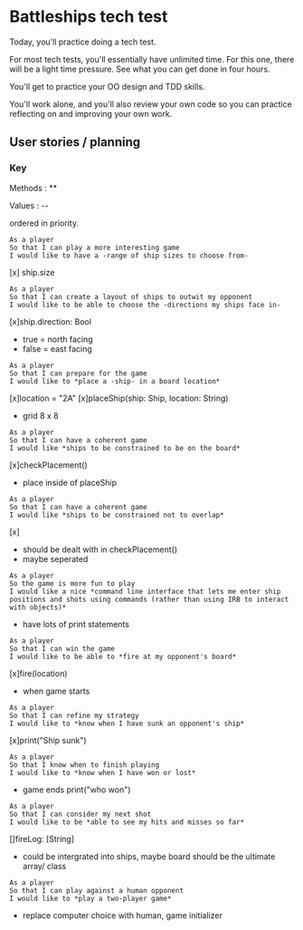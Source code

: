 # Battleships tech test

Today, you'll practice doing a tech test.

For most tech tests, you'll essentially have unlimited time.  For this one, there will be a light time pressure.  See what you can get done in four hours.

You'll get to practice your OO design and TDD skills.

You'll work alone, and you'll also review your own code so you can practice reflecting on and improving your own work.

## User stories / planning
### Key
Methods : **

Values : --

ordered in priority.

```
As a player
So that I can play a more interesting game
I would like to have a -range of ship sizes to choose from-
```
[x] ship.size
```
As a player
So that I can create a layout of ships to outwit my opponent
I would like to be able to choose the -directions my ships face in-
```
[x]ship.direction: Bool
- true = north facing
- false = east facing
```
As a player
So that I can prepare for the game
I would like to *place a -ship- in a board location*
```
[x]location = "2A"
[x]placeShip(ship: Ship, location: String)
- grid 8 x 8
```
As a player
So that I can have a coherent game
I would like *ships to be constrained to be on the board*
```
[x]checkPlacement()
- place inside of placeShip
```
As a player
So that I can have a coherent game
I would like *ships to be constrained not to overlap*
```
[x]
- should be dealt with in checkPlacement()
- maybe seperated
```
As a player
So the game is more fun to play
I would like a nice *command line interface that lets me enter ship positions and shots using commands (rather than using IRB to interact with objects)*
```
- have lots of print statements
```
As a player
So that I can win the game
I would like to be able to *fire at my opponent's board*
```
[x]fire(location)
- when game starts
```
As a player
So that I can refine my strategy
I would like to *know when I have sunk an opponent's ship*
```
[x]print("Ship sunk")
```
As a player
So that I know when to finish playing
I would like to *know when I have won or lost*
```
- game ends
print("who won")
```
As a player
So that I can consider my next shot
I would like to be *able to see my hits and misses so far*
```
[]fireLog: [String]
- could be intergrated into ships, maybe board should be the ultimate array/ class
```
As a player
So that I can play against a human opponent
I would like to *play a two-player game*
```
- replace computer choice with human, game initializer
